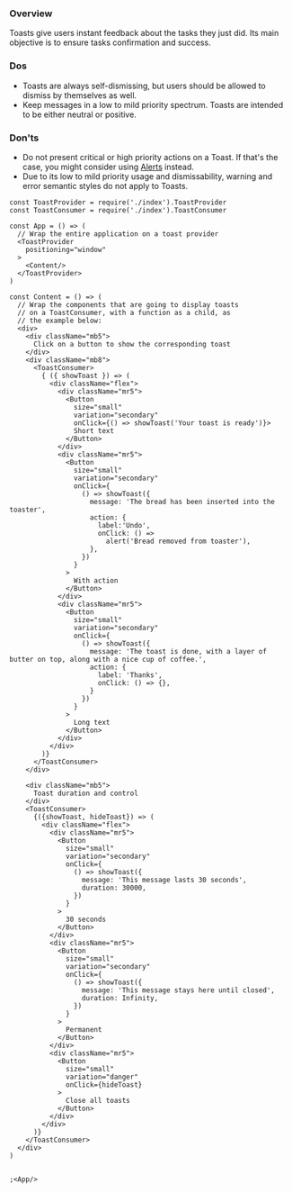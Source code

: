 ### Overview
Toasts give users instant feedback about the tasks they just did. Its main objective is to ensure tasks confirmation and success. 

### Dos
- Toasts are always self-dismissing, but users should be allowed to dismiss by themselves as well. 
- Keep messages in a low to mild priority spectrum. Toasts are intended to be either neutral or positive. 

### Don'ts
- Do not present critical or high priority actions on a Toast. If that's the case, you might consider using [Alerts](#alert) instead.
- Due to its low to mild priority usage and dismissability, warning and error semantic styles do not apply to Toasts.


```
const ToastProvider = require('./index').ToastProvider
const ToastConsumer = require('./index').ToastConsumer

const App = () => (
  // Wrap the entire application on a toast provider
  <ToastProvider
    positioning="window"
  >
    <Content/>
  </ToastProvider>
)

const Content = () => (
  // Wrap the components that are going to display toasts
  // on a ToastConsumer, with a function as a child, as
  // the example below:
  <div>
    <div className="mb5">
      Click on a button to show the corresponding toast
    </div>
    <div className="mb8">
      <ToastConsumer>
        { ({ showToast }) => (
          <div className="flex">
            <div className="mr5">
              <Button
                size="small"
                variation="secondary"
                onClick={() => showToast('Your toast is ready')}>
                Short text
              </Button>
            </div>
            <div className="mr5">
              <Button
                size="small"
                variation="secondary"
                onClick={
                  () => showToast({
                    message: 'The bread has been inserted into the toaster',
                    action: {
                      label:'Undo',
                      onClick: () =>
                        alert('Bread removed from toaster'),
                    },
                  })
                }
              >
                With action
              </Button>
            </div>
            <div className="mr5">
              <Button
                size="small"
                variation="secondary"
                onClick={
                  () => showToast({
                    message: 'The toast is done, with a layer of butter on top, along with a nice cup of coffee.',
                    action: {
                      label: 'Thanks',
                      onClick: () => {},
                    }
                  })
                }
              >
                Long text
              </Button>
            </div>
          </div>
        )}
      </ToastConsumer>
    </div>

    <div className="mb5">
      Toast duration and control
    </div>
    <ToastConsumer>
      {({showToast, hideToast}) => (
        <div className="flex">
          <div className="mr5">
            <Button
              size="small"
              variation="secondary"
              onClick={
                () => showToast({
                  message: 'This message lasts 30 seconds',
                  duration: 30000,
                })
              }
            >
              30 seconds
            </Button>
          </div>
          <div className="mr5">
            <Button
              size="small"
              variation="secondary"
              onClick={
                () => showToast({
                  message: 'This message stays here until closed',
                  duration: Infinity,
                })
              }
            >
              Permanent
            </Button>
          </div>
          <div className="mr5">
            <Button
              size="small"
              variation="danger"
              onClick={hideToast}
            >
              Close all toasts
            </Button>
          </div>
        </div>
      )}
    </ToastConsumer>
  </div>
)


;<App/>

```

